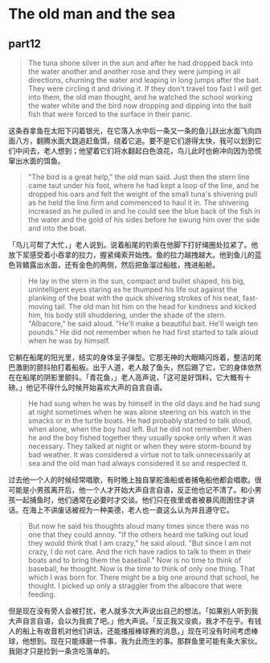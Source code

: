 # The old man and the sea
## part12

>The tuna shone silver in the sun and after he had dropped back into the water another and another rose and they were jumping in all directions, churning the water and leaping in long jumps after the bait. They were circling it and driving it. If they don't travel too fast I will get into them, the old man thought, and he watched the school working the water white and the bird now dropping and dipping into the bait fish that were forced to the surface in their panic.

这条吞拿鱼在太阳下闪着银光，在它落入水中后一条又一条的鱼儿跃出水面飞向四面八方，翻腾水面大跳追赶鱼饵，绕着它追。要不是它们游得太快，我可以划到它们中间去，老人想到；他望着它们将水翻起白色浪花，鸟儿此时也俯冲向因为恐慌窜出水面的饵鱼。


>"The bird is a great help," the old man said. Just then the stern line came taut under his foot, where he had kept a loop of the line, and he dropped his oars and felt the weight of the small tuna's shivering pull as he held the line firm and commenced to haul it in. The shivering increased as he pulled in and he could see the blue back of the fish in the water and the gold of his sides before he swung him over the side and into the boat.

「鸟儿可帮了大忙，」老人说到。说着船尾的钓索在他脚下打好绳圈处拉紧了。他放下浆感受着小吞拿的拉力，握紧绳索开始拽。鱼的拉力越拽越大。他到鱼儿的蓝色背鳍露出水面，还有金色的两侧，然后把鱼溜过船舷，拽进船舱。

>He lay in the stern in the sun, compact and bullet shaped, his big, unintelligent eyes staring as he thumped his life out against the planking of the boat with the quick shivering strokes of his neat, fast-moving tail. The old man hit him on the head for kindness and kicked him, his body still shuddering, under the shade of the stern. "Albacore," he said aloud. "He'll make a beautiful bait. He'll weigh ten pounds." He did not remember when he had first started to talk aloud when he was by himself.

它躺在船尾的阳光里，结实的身体呈子弹型。它那无神的大眼睛闪烁着，整洁的尾巴激剧的颤抖拍打着船板。出于人道，老人敲了鱼头，然后踢了它，它的身体依然在在船尾的阴影里颤抖。「青花鱼，」老人高声说，「这可是好饵料，它大概有十磅。」他记不得什么时候开始喜欢大声的自言自语。

>He had sung when he was by himself in the old days and he had sung at night sometimes when he was alone steering on his watch in the smacks or in the turtle boats. He had probably started to talk aloud, when alone, when the boy had left. But he did not remember. When he and the boy fished together they usually spoke only when it was necessary. They talked at night or when they were storm-bound by bad weather. It was considered a virtue not to talk unnecessarily at sea and the old man had always considered it so and respected it.

过去他一个人的时候经常唱歌，有时晚上独自掌舵渔船或者捕龟船他都会唱歌。很可能是小男孩离开后，他一个人才开始大声自言自语，反正他也记不清了。和小男孩一起捕鱼时，他们通常在必要时才交谈。他们只在夜里或者被暴风雨困住才讲话。在海上不讲废话被视为一种美德，老人也一直这么认为并且遵守它。

>But now he said his thoughts aloud many times since there was no one that they could annoy. "If the others heard me talking out loud they would think that I am crazy," he said aloud. "But since I am not crazy, I do not care. And the rich have radios to talk to them in their boats and to bring them the baseball." Now is no time to think of baseball, he thought. Now is the time to think of only one thing. That which I was born for. There might be a big one around that school, he thought. I picked up only a straggler from the albacore that were feeding.

但是现在没有旁人会被打扰，老人就多次大声说出自己的想法。「如果别人听到我大声自言自语，会以为我疯了吧。」他大声说。「反正我又没疯，我才不在乎。有钱人的船上有收音机对他们讲话，还能播报棒球赛的消息。」现在可没有时间考虑棒球，他想到。现在只能琢磨一件事，我为此而生的事。那群鱼里可能有条大家伙。我刚才只是捡到一条贪吃落单的。
